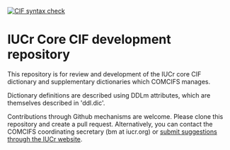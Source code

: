 [![CIF syntax check](https://github.com/COMCIFS/cif_core/actions/workflows/main.yml/badge.svg)](https://github.com/COMCIFS/cif_core/actions)

# IUCr Core CIF development repository

This repository is for review and development of the IUCr core CIF
dictionary and supplementary dictionaries which COMCIFS manages.

Dictionary definitions are described using DDLm attributes, which
are themselves described in 'ddl.dic'. 

Contributions through Github mechanisms are welcome. Please clone this repository and create a pull request.
Alternatively, you can contact the COMCIFS coordinating secretary (bm at iucr.org) or 
[submit suggestions through the IUCr website](https://www.iucr.org/resources/cif/dictionaries/new-item).
